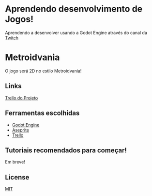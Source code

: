 # Aprendendo desenvolvimento de Jogos!
Aprendendo a desenvolver usando a Godot Engine através do canal da [Twitch](https://www.twitch.tv/efraimmarcatto)
# Metroidvania
O jogo será 2D no estilo Metroidvania!

## Links
[Trello do Projeto](https://trello.com/b/qUzBWN3M/gamedev-twitchtv-efraimmarcatto)

## Ferramentas escolhidas

+ [Godot Engine](https://godotengine.org/)
+ [Aseprite](https://www.aseprite.org/)
+ [Trello](https://www.aseprite.org/)

## Tutoriais recomendados para começar!
Em breve!


## License
[MIT](https://choosealicense.com/licenses/mit/)
